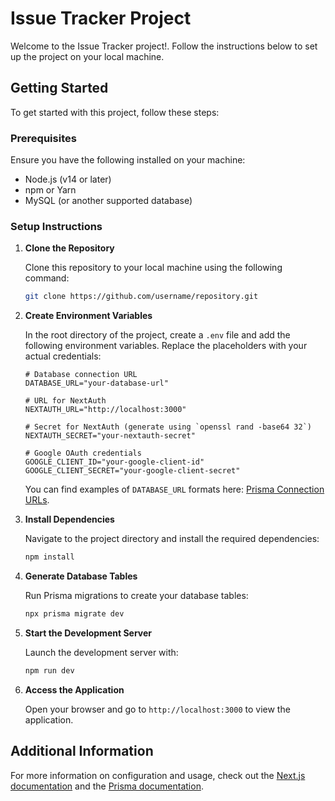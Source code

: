
# Issue Tracker Project

Welcome to the Issue Tracker project!. Follow the instructions below to set up the project on your local machine.

## Getting Started

To get started with this project, follow these steps:

### Prerequisites

Ensure you have the following installed on your machine:
- Node.js (v14 or later)
- npm or Yarn
- MySQL (or another supported database)

### Setup Instructions

1. **Clone the Repository**

   Clone this repository to your local machine using the following command:
   ```bash
   git clone https://github.com/username/repository.git
   ```

2. **Create Environment Variables**

   In the root directory of the project, create a `.env` file and add the following environment variables. Replace the placeholders with your actual credentials:

   ```plaintext
   # Database connection URL
   DATABASE_URL="your-database-url"

   # URL for NextAuth
   NEXTAUTH_URL="http://localhost:3000"

   # Secret for NextAuth (generate using `openssl rand -base64 32`)
   NEXTAUTH_SECRET="your-nextauth-secret"

   # Google OAuth credentials
   GOOGLE_CLIENT_ID="your-google-client-id"
   GOOGLE_CLIENT_SECRET="your-google-client-secret"
   ```

   You can find examples of `DATABASE_URL` formats here: [Prisma Connection URLs](https://www.prisma.io/docs/reference/database-reference/connection-urls).

3. **Install Dependencies**

   Navigate to the project directory and install the required dependencies:
   ```bash
   npm install
   ```

4. **Generate Database Tables**

   Run Prisma migrations to create your database tables:
   ```bash
   npx prisma migrate dev
   ```

5. **Start the Development Server**

   Launch the development server with:
   ```bash
   npm run dev
   ```

6. **Access the Application**

   Open your browser and go to `http://localhost:3000` to view the application.

## Additional Information

For more information on configuration and usage, check out the [Next.js documentation](https://nextjs.org/docs) and the [Prisma documentation](https://www.prisma.io/docs).